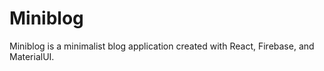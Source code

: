 # Miniblog

Miniblog is a minimalist blog application created with React, Firebase, and MaterialUI.
